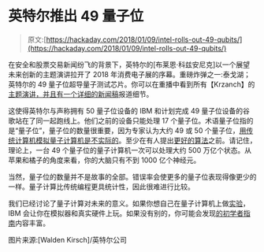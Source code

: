 # 英特尔推出 49 量子位

> 原文:[https://hackaday.com/2018/01/09/intel-rolls-out-49-qubits/](https://hackaday.com/2018/01/09/intel-rolls-out-49-qubits/)

在安全和股票交易新闻纷飞的背景下，英特尔的[布莱恩·科兹安尼克]以一个展望未来创新的主题演讲拉开了 2018 年消费电子展的序幕。重磅炸弹之一:泰戈湖；英特尔的 49 量子位超导量子测试芯片。你可以在重播中看到所有【Krzanch】的[主题演讲，并且有一个](https://newsroom.intel.com/news/2018-ces-keynote-intel-brian-krzanich/)[详细的新闻稿](https://newsroom.intel.com/news/intel-advances-quantum-neuromorphic-computing-research/)报道细节。

这使得英特尔与声称拥有 50 量子位设备的 IBM 和计划完成 49 量子位设备的谷歌站在了同一起跑线上。他们之前的设备只能处理 17 个量子位。术语量子位指的是“量子位”，量子位的数量很重要，因为专家认为大约 49 或 50 个量子位，[用传统计算机模拟量子计算机是不实际的](https://www.technologyreview.com/s/609193/new-twists-in-the-road-to-quantum-supremacy/)。至少在有人提出[更好的算法](https://arxiv.org/abs/1710.05867)之前。请记住，理论上，一台 49 个量子位的量子计算机一次可以处理大约 500 万亿个状态。从苹果和橘子的角度来看，你的大脑只有不到 1000 亿个神经元。

当然，量子位的数量并不是故事的全部。错误率会使更多的量子位表现得像更少的一样。量子计算比传统编程更具统计性，因此很难进行比较。

我们已经讨论了量子计算对未来的意义。如果你想自己在量子计算机上做[实验](https://quantumexperience.ng.bluemix.net/qx/experience)，IBM 会让你在模拟器和真实硬件上玩。如果没有别的，你可能会发现[的初学者指南](https://quantumexperience.ng.bluemix.net/qx/tutorial?sectionId=beginners-guide&page=introduction)内容丰富。

图片来源:[Walden Kirsch]/英特尔公司